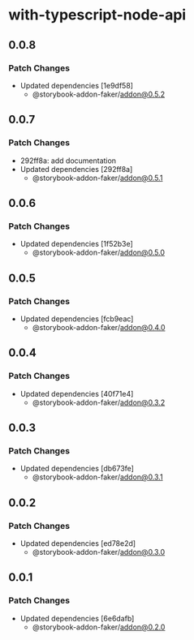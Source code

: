# with-typescript-node-api

## 0.0.8

### Patch Changes

- Updated dependencies [1e9df58]
  - @storybook-addon-faker/addon@0.5.2

## 0.0.7

### Patch Changes

- 292ff8a: add documentation
- Updated dependencies [292ff8a]
  - @storybook-addon-faker/addon@0.5.1

## 0.0.6

### Patch Changes

- Updated dependencies [1f52b3e]
  - @storybook-addon-faker/addon@0.5.0

## 0.0.5

### Patch Changes

- Updated dependencies [fcb9eac]
  - @storybook-addon-faker/addon@0.4.0

## 0.0.4

### Patch Changes

- Updated dependencies [40f71e4]
  - @storybook-addon-faker/addon@0.3.2

## 0.0.3

### Patch Changes

- Updated dependencies [db673fe]
  - @storybook-addon-faker/addon@0.3.1

## 0.0.2

### Patch Changes

- Updated dependencies [ed78e2d]
  - @storybook-addon-faker/addon@0.3.0

## 0.0.1

### Patch Changes

- Updated dependencies [6e6dafb]
  - @storybook-addon-faker/addon@0.2.0
